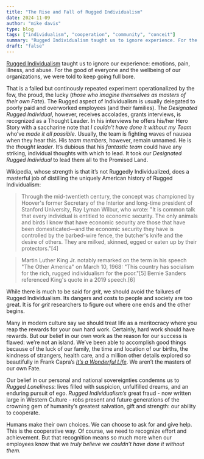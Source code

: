 ```yaml
---         
title: "The Rise and Fall of Rugged Individualism"
date: 2024-11-09
author: "mike davis"
type: blog
tags: ["individualism", "cooperation", "community", "conceit"]
summary: "Rugged Individualism taught us to ignore experience. For the good of everything and everyone else, keep going full bore."
draft: "false"
---
```

[Rugged Individualism](https://en.wikipedia.org/wiki/Rugged_individualism) taught us to ignore our experience: emotions, pain, illness, and abuse. For the good of everyone and the wellbeing of our organizations, we were told to keep going full bore. 

That is a failed but continously repeated experiment operationalized by the few, the proud, the lucky (*those who imagine themselves as masters of their own Fate*). The Rugged aspect of Individualism is usually delegated to poorly paid and overworked employees (and their families). The *Designated Rugged Individual*, however, receives accolades, grants interviews, is recognized as a Thought Leader. In his interviews he offers his/her Hero Story with a saccharine note that *I couldn’t have done it without my Team* who’ve *made it all possible*. Usually, the team is fighting waves of nausea when they hear this. His *team members*, however, remain unnamed. He is the *thought leader*. It’s dubious that his *fantastic team* could have any striking, individual thoughts with which to lead. It took our *Designated Rugged Individual* to lead them all to the Promised Land. 

Wikipedia, whose strength is that it’s not Ruggedly Individualized, does a masterful job of distilling the uniquely American history of Rugged Individualism: 

>Through the mid-twentieth century, the concept was championed by Hoover's former Secretary of the Interior and long-time president of Stanford University, Ray Lyman Wilbur, who wrote: "It is common talk that every individual is entitled to economic security. The only animals and birds I know that have economic security are those that have been domesticated—and the economic security they have is controlled by the barbed-wire fence, the butcher's knife and the desire of others. They are milked, skinned, egged or eaten up by their protectors."[4]

>Martin Luther King Jr. notably remarked on the term in his speech "The Other America" on March 10, 1968: "This country has socialism for the rich, rugged individualism for the poor."[5] Bernie Sanders referenced King's quote in a 2019 speech.[6]

While there is much to be said for *grit*, we should avoid the failures of Rugged Individualism. Its dangers and costs to people and society are too great. It is for *grit* researchers to figure out where one ends and the other begins. 

Many in modern culture say we should treat life as a meritocracy where you reap the rewards for your own hard work. Certainly, hard work should have rewards. But our belief in our own work as the reason for our success is flawed: we’re not an island. We’ve been able to accomplish good things because of the luck of our family, the time and location of our births, the kindness of strangers, health care, and a million other details explored so beautifully in Frank Capra’s *[It’s a Wonderful Life](https://en.wikipedia.org/wiki/It%27s_a_Wonderful_Life)*. We aren’t the masters of our own Fate. 

Our belief in our personal and national sovereignties condemns us to *Rugged Loneliness*: lives filled with suspicion, unfulfilled dreams, and an enduring pursuit of ego. *Rugged Individualism’s* great fraud - now written large in Western Culture - robs present and future generations of the crowning gem of humanity’s greatest salvation, gift and strength: our ability to cooperate. 

Humans make their own choices. We can choose to ask for and give help. This is the cooperative way. Of course, we need to recognize effort and achievement. But that recognition means so much more when our employees know that we *truly believe we couldn’t have done it without them.*
